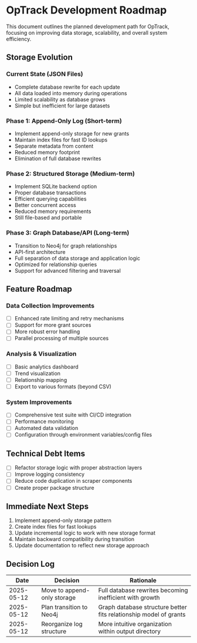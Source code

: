 # OpTrack Development Roadmap

This document outlines the planned development path for OpTrack, focusing on improving data storage, scalability, and overall system efficiency.

## Storage Evolution

### Current State (JSON Files)
- Complete database rewrite for each update
- All data loaded into memory during operations
- Limited scalability as database grows
- Simple but inefficient for large datasets

### Phase 1: Append-Only Log (Short-term)
- Implement append-only storage for new grants
- Maintain index files for fast ID lookups
- Separate metadata from content
- Reduced memory footprint
- Elimination of full database rewrites

### Phase 2: Structured Storage (Medium-term)
- Implement SQLite backend option
- Proper database transactions
- Efficient querying capabilities
- Better concurrent access
- Reduced memory requirements
- Still file-based and portable

### Phase 3: Graph Database/API (Long-term)
- Transition to Neo4j for graph relationships
- API-first architecture
- Full separation of data storage and application logic
- Optimized for relationship queries
- Support for advanced filtering and traversal

## Feature Roadmap

### Data Collection Improvements
- [ ] Enhanced rate limiting and retry mechanisms
- [ ] Support for more grant sources
- [ ] More robust error handling
- [ ] Parallel processing of multiple sources

### Analysis & Visualization
- [ ] Basic analytics dashboard
- [ ] Trend visualization 
- [ ] Relationship mapping
- [ ] Export to various formats (beyond CSV)

### System Improvements
- [ ] Comprehensive test suite with CI/CD integration
- [ ] Performance monitoring
- [ ] Automated data validation
- [ ] Configuration through environment variables/config files

## Technical Debt Items

- [ ] Refactor storage logic with proper abstraction layers
- [ ] Improve logging consistency
- [ ] Reduce code duplication in scraper components
- [ ] Create proper package structure

## Immediate Next Steps

1. Implement append-only storage pattern
2. Create index files for fast lookups
3. Update incremental logic to work with new storage format
4. Maintain backward compatibility during transition
5. Update documentation to reflect new storage approach

## Decision Log

| Date | Decision | Rationale |
|------|----------|-----------|
| 2025-05-12 | Move to append-only storage | Full database rewrites becoming inefficient with growth |
| 2025-05-12 | Plan transition to Neo4j | Graph database structure better fits relationship model of grants |
| 2025-05-12 | Reorganize log structure | More intuitive organization within output directory |